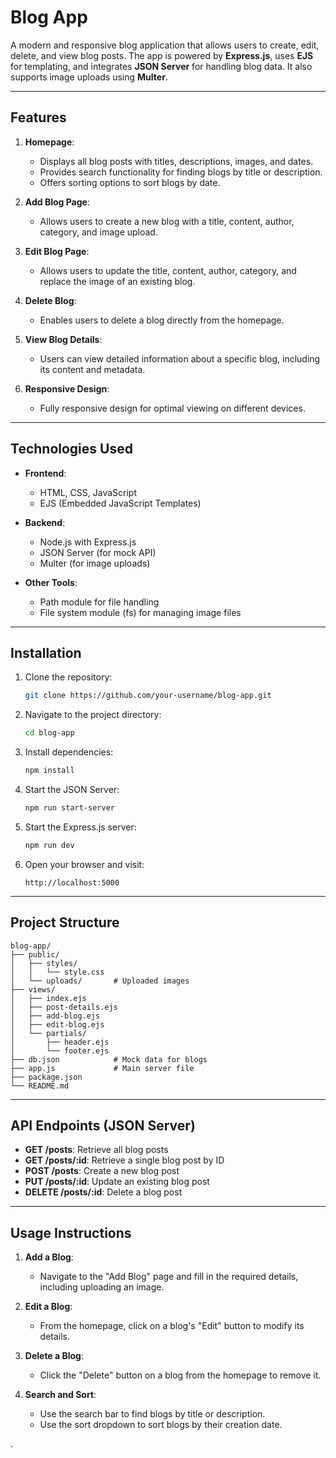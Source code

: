 # Blog App

A modern and responsive blog application that allows users to create, edit, delete, and view blog posts. The app is powered by **Express.js**, uses **EJS** for templating, and integrates **JSON Server** for handling blog data. It also supports image uploads using **Multer**.

---

## Features

1. **Homepage**:
   - Displays all blog posts with titles, descriptions, images, and dates.
   - Provides search functionality for finding blogs by title or description.
   - Offers sorting options to sort blogs by date.

2. **Add Blog Page**:
   - Allows users to create a new blog with a title, content, author, category, and image upload.

3. **Edit Blog Page**:
   - Allows users to update the title, content, author, category, and replace the image of an existing blog.

4. **Delete Blog**:
   - Enables users to delete a blog directly from the homepage.

5. **View Blog Details**:
   - Users can view detailed information about a specific blog, including its content and metadata.

6. **Responsive Design**:
   - Fully responsive design for optimal viewing on different devices.

---

## Technologies Used

- **Frontend**:
  - HTML, CSS, JavaScript
  - EJS (Embedded JavaScript Templates)

- **Backend**:
  - Node.js with Express.js
  - JSON Server (for mock API)
  - Multer (for image uploads)

- **Other Tools**:
  - Path module for file handling
  - File system module (fs) for managing image files

---

## Installation

1. Clone the repository:
   ```bash
   git clone https://github.com/your-username/blog-app.git
   ```

2. Navigate to the project directory:
   ```bash
   cd blog-app
   ```

3. Install dependencies:
   ```bash
   npm install
   ```

4. Start the JSON Server:
   ```bash
   npm run start-server
   ```

5. Start the Express.js server:
   ```bash
   npm run dev
   ```

6. Open your browser and visit:
   ```
   http://localhost:5000
   ```

---

## Project Structure

```
blog-app/
├── public/
│   ├── styles/
│   │   └── style.css
│   └── uploads/       # Uploaded images
├── views/
│   ├── index.ejs
│   ├── post-details.ejs
│   ├── add-blog.ejs
│   ├── edit-blog.ejs
│   └── partials/
│       ├── header.ejs
│       └── footer.ejs
├── db.json            # Mock data for blogs
├── app.js             # Main server file
├── package.json
└── README.md
```

---

## API Endpoints (JSON Server)

- **GET /posts**: Retrieve all blog posts
- **GET /posts/:id**: Retrieve a single blog post by ID
- **POST /posts**: Create a new blog post
- **PUT /posts/:id**: Update an existing blog post
- **DELETE /posts/:id**: Delete a blog post

---

## Usage Instructions

1. **Add a Blog**:
   - Navigate to the "Add Blog" page and fill in the required details, including uploading an image.

2. **Edit a Blog**:
   - From the homepage, click on a blog's "Edit" button to modify its details.

3. **Delete a Blog**:
   - Click the "Delete" button on a blog from the homepage to remove it.

4. **Search and Sort**:
   - Use the search bar to find blogs by title or description.
   - Use the sort dropdown to sort blogs by their creation date.



.

